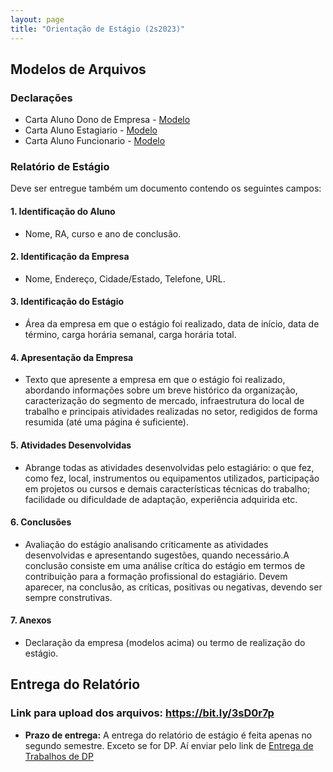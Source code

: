 ```yaml
---
layout: page
title: "Orientação de Estágio (2s2023)"
---
```


## Modelos de Arquivos

### Declarações

 - Carta Aluno Dono de Empresa - <a href="/docs/Carta_Aluno_dono_de_empresa.doc" target="_blank">Modelo</a>
 - Carta Aluno Estagiаrio - <a href="/docs/Carta_Aluno__Estagiаrio.doc" target="_blank">Modelo</a>
 - Carta Aluno Funcionаrio - <a href="/docs/Carta_Aluno_Funcionаrio.doc" target="_blank">Modelo</a>

### Relatório de Estágio

Deve ser entregue também um documento contendo os seguintes campos:

#### 1. Identificação do Aluno

- Nome, RA, curso e ano de conclusão.

#### 2. Identificação da Empresa

- Nome, Endereço, Cidade/Estado, Telefone, URL.

#### 3. Identificação do Estágio

- Área da empresa em que o estágio foi realizado, data de início, data de término, carga horária semanal, carga horária total.

#### 4. Apresentação da Empresa

- Texto  que  apresente  a  empresa  em  que  o  estágio  foi realizado,  abordando  informações  sobre  um  breve  histórico  da  organização, caracterização  do  segmento  de  mercado,  infraestrutura  do  local  de  trabalho  e principais  atividades  realizadas  no  setor,  redigidos  de  forma  resumida (até uma página é suficiente).

#### 5. Atividades Desenvolvidas

- Abrange  todas  as  atividades  desenvolvidas  pelo  estagiário: o  que  fez, como  fez,  local,  instrumentos  ou  equipamentos  utilizados,  participação  em projetos ou cursos e demais características técnicas do trabalho; facilidade ou dificuldade de adaptação, experiência adquirida etc.

#### 6. Conclusões

- Avaliação     do     estágio     analisando     criticamente     as     atividades desenvolvidas  e  apresentando  sugestões,  quando  necessário.A  conclusão consiste  em  uma  análise crítica  do  estágio  em  termos de  contribuição  para  a formação profissional do estagiário. Devem aparecer, na conclusão, as críticas, positivas ou negativas, devendo ser sempre construtivas.

#### 7. Anexos

- Declaração da empresa (modelos acima) ou termo de realização do estágio.

## Entrega do Relatório

### Link para upload dos arquivos: <a href="https://bit.ly/3sD0r7p" target="_blank">https://bit.ly/3sD0r7p</a>

- **Prazo de entrega:** A entrega do relatório de estágio é feita apenas no segundo semestre. Exceto se for DP. Aí enviar pelo link de [Entrega de Trabalhos de DP](../dps)

<!--
 - Renomear o arquivo para: **XYZ123-estagio.pdf**, onde XYZ123 é o seu RA.
 - **Prazo de entrega:** 23/11/2020.
 -->
